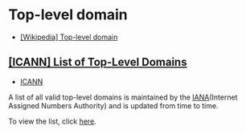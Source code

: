 # Top-level domain

- [[Wikipedia] Top-level domain](https://en.wikipedia.org/wiki/Top-level_domain)

## [[ICANN] List of Top-Level Domains](https://www.icann.org/resources/pages/tlds-2012-02-25-en)

- [ICANN](./ICANN.md)

A list of all valid top-level domains is maintained by the [IANA](./IANA.md)(Internet Assigned Numbers Authority) and is updated from time to time.

To view the list, click [here](https://data.iana.org/TLD/tlds-alpha-by-domain.txt).
